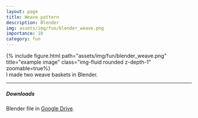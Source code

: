 ```yaml
---
layout: page
title: Weave pattern
description: Blender
img: assets/img/fun/blender_weave.png
importance: 10
category: fun
---
```


<div class="row">
    <div class="col-sm mt-3 mt-md-0">
        {% include figure.html path="assets/img/fun/blender_weave.png" title="example image" class="img-fluid rounded z-depth-1" zoomable=true%}
    </div>       
</div>
<div class="caption">
    I made two weave baskets in Blender.
</div>

------
##### **Downloads**
Blender file in [Google Drive](https://drive.google.com/file/d/1gZo41bpTzDwDDcdJ-XuWgFPkUMjnUvyR/view?usp=sharing).